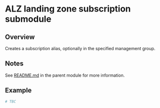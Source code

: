 # ALZ landing zone subscription submodule

## Overview

Creates a subscription alias, optionally in the specified management group.

## Notes

See [README.md](../../README.md) in the parent module for more information.

## Example

```terraform
# TBC
```
